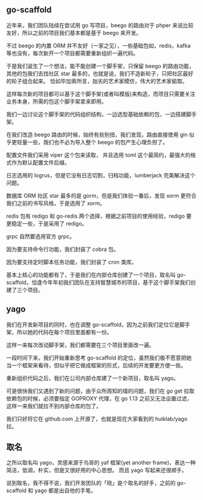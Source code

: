 ## go-scaffold

近年来，我们团队陆续在尝试用 go 写项目，beego 的路由对于 phper 来说比较友好，所以之前的项目我们基本都是基于 beego 来开发。

不过 beego 的内置 ORM 并不友好（一家之见），一些基础包如，redis，kafka 等也没有，每次新开一个项目都需要重新组织一遍代码。

于是我们诞生了一个想法，能不能创建一个脚手架，只保留 beego 的路由功能，其他的包我们去找社区 star 最多的，也就是说，我们不造新轮子，只把社区最好的轮子组合起来。
恰如毕加索所言，拙劣的艺术家模仿，伟大的艺术家偷取。

这样每次新的项目都可以基于这个脚手架(或者叫模版)来构造，而项目只需要关注业务本身，所需的包这个脚手架拿来即用。

我们一边讨论这个脚手架的代码组织结构，一边选型基础依赖的包，一边搭建脚手架。

在我们改造 beego 路由的时候，始终有些别扭，我们发现，路由直接使用 gin 似乎更轻量一些，我们也不必为导入整个 beego 的包产生心理负担了。

配置文件我们采用 viper 这个包来读取， 并且选用 toml 这个最简约，最强大的格式作为默认配置文件后缀。

日志选用的 logrus，但是它没有日志切割，归档功能，lumberjack 完美解决这个问题。

数据库 ORM 社区 star 最多的是 gorm，但是我们体验一番后，发现 xorm 更符合我们之前的书写风格，于是选用了 xorm。

redis 包有 redigo 和 go-redis 两个选择，根据之前项目的使用经验，redigo 要更稳定一些，于是采用了 redigo。

grpc 自然要选用官方 grpc。

因为要支持命令行功能，我们封装了 cobra 包。

因为要支持定时脚本任务功能，我们封装了 cron 类库。

基本上核心的功能都有了，于是我们在内部仓库创建了一个项目，取名叫 go-scaffold，恰逢今年年初我们团队在支持智慧城市的项目，基于这个脚手架我们创建了三个项目。

## yago
我们在开发新项目的同时，也在调整 go-scaffold，因为之前我们定位它是脚手架，所以她的代码在每个项目里面都有一份。

这样一来每次改动脚手架，我们都需要在三个项目里面改一遍。

一段时间下来，我们开始重新思考 go-scaffold 的定位，虽然我们极不愿意把她当一个框架来看待，但似乎把它做成框架的形式，后续的开发要更方便一些。

重新组织代码之后，我们在公司内部仓库建了一个新项目，取名叫 yago。

可是很快我们又遇到了新的问题，由于众所周知的墙的问题，我们在 go get 拉取依赖包的时候，必须要指定 GOPROXY 代理，在 go 1.13 之前又无法设置过滤，这样一来我们就拉不到内部仓库的包了。

我们只好将它在 github.com 上开源了，也就是现在大家看到的 hulklab/yago 拉。

## 取名
之所以取名叫 yago，灵感来源于鸟哥的 yaf 框架(yet another frame)，表达一种简洁，低调，朴实，但是又很好用的中心思想。
而且 yago 写起来还很顺手。

说到取名，我不得不说，我们开发团队的「晓」是个取名的好手，之前的 go-scaffold 和 yago 都是出自他的手笔。